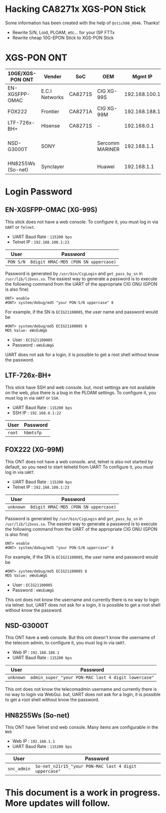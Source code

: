 # Hacking CA8271x XGS-PON Stick
Some information has been created with the help of `@stich86_0046`. Thanks!

- Rewrite S/N, Loid, PLOAM, etc… for your ISP FTTx
- Rewrite cheap 10G-EPON Stick to XGS-PON Stick

# XGS-PON ONT

| 10GE/XGS-PON ONT | Vender | SoC | OEM | Mgmt IP | Mgmt | Config | URL |
| --- | --- | --- | --- | --- | --- | --- | --- |
| EN-XGSFPP-OMAC | E.C.I Networks | CA8271S | CIG XG-99S | 192.168.100.1 | UART/Telnet | scfg.txt | [Link](https://ecin.ca/xgs-pon-sfp-stick-module-xgspon-ont-w-t-mac-function-mounted-on-sfp-package/) |
| FOX222 | Frontier | CA8271A | CIG XG-99M | 192.168.188.1 | UART | scfg.txt | -   |
| LTF-726x-BH+ | Hisense | CA8271S | -   | 192.168.0.1 | UART/SSH/Web | scfg.txt | [Link](https://www.taobao.com/list/item/658650417501.htm) |
| NSD-G3000T | SONY |     | Sercomm MARINER | 192.168.1.1 | UART/Web | gponctl<br>sc\_ft\_data<br>sys_data<br>(unknown) | [Link](https://www.nuro.jp/device.html) |
| HN8255Ws (So-net) | Synclayer |     | Huawei | 192.168.1.1 | Web/Telnet | Web (snc_admin) |     |

# Login Password

## EN-XGSFPP-OMAC (XG-99S)

This stick does not have a web console.
To configure it, you must log in via `UART` or `Telnet`.

- UART Baud Rate : `115200 bps`
- Telnet IP : `192.168.100.1:23`

| User | Password |
| --- | --- |
| `PON S/N` | `8digit HMAC-MD5 (PON SN uppercase)` |

Password is generated by `/usr/bin/CigLogin` and `get_pass_by_sn` in `/usr/lib/libvos.so`.
The easiest way to generate a password is to execute the following command from the UART of the appropriate CIG ONU (GPON is also fine)

```
ONT> enable
#ONT> system/debug/md5 "your PON-S/N uppercase" 8
```

For example, if the SN is `ECIG21100005`, the user name and password would be
```
#ONT> system/debug/md5 ECIG21100005 8
MD5 Value: eWsEuWgG
```
- User : `ECIG21100005`
- Password : `eWsEuWgG`

UART does not ask for a login, it is possible to get a root shell without know the password.

## LTF-726x-BH+

This stick have SSH and web console.
but, most settings are not available on the web, plus there is a bug in the PLOAM settings.
To configure it, you must log in via `UART` or `SSH`.

- UART Baud Rate : `115200 bps`
- SSH IP : `192.168.0.1:22`

| User | Password |
| --- | --- |
| `root` | `hbmtsfp` |


## FOX222 (XG-99M)
This ONT does not have a web console.
and, telnet is also not started by default, so you need to start telnetd from UART
To configure it, you must log in via `UART`.

- UART Baud Rate : `115200 bps`
- Telnet IP : `192.168.188.1:23`

| User | Password |
| --- | --- |
| `unknown` | `8digit HMAC-MD5 (PON SN uppercase)` |

Password is generated by `/usr/bin/CigLogin` and `get_pass_by_sn` in `/usr/lib/libvos.so`.
The easiest way to generate a password is to execute the following command from the UART of the appropriate CIG ONU (GPON is also fine)

```
ONT> enable
#ONT> system/debug/md5 "your PON-S/N uppercase" 8
```

For example, if the SN is `ECIG21100005`, the user name and password would be
```
#ONT> system/debug/md5 ECIG21100005 8
MD5 Value: eWsEuWgG
```
- User : `ECIG21100005`
- Password : `eWsEuWgG`

This ont does not know the username and currently there is no way to login via telnet.
but, UART does not ask for a login, it is possible to get a root shell without know the password.


## NSD-G3000T

This ONT have a web console.
But this ont doesn't know the username of the telecom admin,
to configure it, you must log in via `UART`.

- Web IP : `192.168.188.1`
- UART Baud Rate : `115200 bps`

| User | Password |
| --- | --- |
| `unknown` | `admin_super_"your PON-MAC last 4 digit lowercase"` |

This ont does not know the telecomadmin username and currently there is no way to login via WebGui.
but, UART does not ask for a login, it is possible to get a root shell without know the password.


## HN8255Ws (So-net)

This ONT have Telnet snd web console.
Many items are configurable in the `Web`

- Web IP : `192.168.1.1`
- UART Baud Rate : `115200 bps`

| User | Password |
| --- | --- |
| `snc_admin` | `So-net_n21r15_"your PON-MAC last 4 digit uppercase"` |



# This document is a work in progress. More updates will follow.

